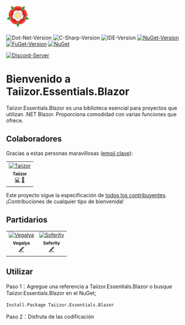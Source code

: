 ![Logo](.images/Logo.png)

![Dot-Net-Version](https://img.shields.io/badge/.NET-%3E%3D5.0-blue)
![C-Sharp-Version](https://img.shields.io/badge/C%23-Preview-blue.svg)
![IDE-Version](https://img.shields.io/badge/IDE-VS2022-blue.svg)
[![NuGet-Version](https://img.shields.io/nuget/v/Taiizor.Essentials.Blazor.svg)](https://www.nuget.org/packages/Taiizor.Essentials.Blazor)
[![FuGet-Version](https://www.fuget.org/packages/Taiizor.Essentials.Blazor/badge.svg)](https://www.fuget.org/packages/Taiizor.Essentials.Blazor)
[![NuGet](https://img.shields.io/nuget/dt/Taiizor.Essentials.Blazor)](https://www.nuget.org/api/v2/package/Taiizor.Essentials.Blazor)

[![Discord-Server](https://img.shields.io/discord/932386235538878534?label=Discord)](https://discord.gg/nxG977byXb)

# Bienvenido a Taiizor.Essentials.Blazor
Taiizor.Essentials.Blazor es una biblioteca esencial para proyectos que utilizan .NET Blazor. Proporciona comodidad con varias funciones que ofrece.

## Colaboradores

Gracias a estas personas maravillosas ([emoji clave](https://allcontributors.org/docs/es-es/emoji-key)):

<table>
  <tr>
    <td align="center">
		<a href="https://github.com/Taiizor">
			<img src="https://avatars3.githubusercontent.com/u/41683699?s=460&v=4" width="80px;" alt="Taiizor"/>
			<br/>
			<sub>
				<b>Taiizor</b>
			</sub>
		</a>
		<br/>
		<a href="https://github.com/Taiizor/Taiizor.Essentials.Blazor/commits?author=Taiizor" title="Código">💻</a>
		<a href="https://www.vegalya.com" title="Ideas & Planificación, Comentarios">🤔</a>
	</td>
  </tr>
</table>

Este proyecto sigue la especificación de [todos los contribuyentes](https://github.com/all-contributors/all-contributors). ¡Contribuciones de cualquier tipo de bienvenida!

## Partidarios

<table>
  <tr>
    <td align="center">
		<a href="https://github.com/Vegalya">
			<img src="https://avatars3.githubusercontent.com/u/98421771?s=200&v=4" width="80px;" alt="Vegalya"/>
			<br/>
			<sub>
				<b>Vegalya</b>
			</sub>
		</a>
		<br/>
		<a href="https://github.com/Vegalya" target="_blank" title="Contenido">🖋</a>
	</td>
    <td align="center">
		<a href="https://github.com/Soferity">
			<img src="https://avatars3.githubusercontent.com/u/63516515?s=200&v=4" width="80px;" alt="Soferity"/>
			<br/>
			<sub>
				<b>Soferity</b>
			</sub>
		</a>
		<br/>
		<a href="https://github.com/Soferity" target="_blank" title="Contenido">🖋</a>
	</td>
  </tr>
</table>

## Utilizar

Paso 1：Agregue una referencia a Taiizor.Essentials.Blazor o busque Taiizor.Essentials.Blazor en el NuGet;

```Install-Package Taiizor.Essentials.Blazor```

Paso 2：Disfruta de las codificación